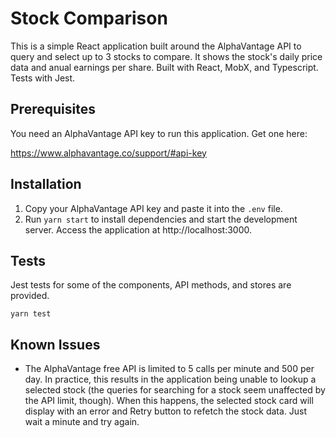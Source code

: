 # Stock Comparison

This is a simple React application built around the AlphaVantage API to query and select up to 3 stocks to compare. It shows the stock's daily price data and anual earnings per share. Built with React, MobX, and Typescript. Tests with Jest.

## Prerequisites

You need an AlphaVantage API key to run this application. Get one here:

https://www.alphavantage.co/support/#api-key

## Installation

1. Copy your AlphaVantage API key and paste it into the `.env` file.
2. Run `yarn start` to install dependencies and start the development server. Access the application at http://localhost:3000.

## Tests

Jest tests for some of the components, API methods, and stores are provided.

```
yarn test
```

## Known Issues

-   The AlphaVantage free API is limited to 5 calls per minute and 500 per day. In practice, this results in the application being unable to lookup a selected stock (the queries for searching for a stock seem unaffected by the API limit, though). When this happens, the selected stock card will display with an error and Retry button to refetch the stock data. Just wait a minute and try again.
